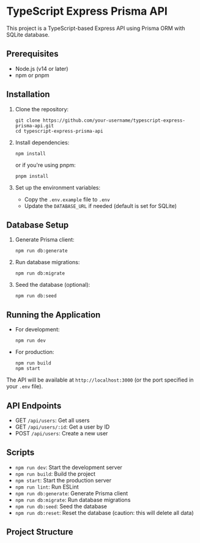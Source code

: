 # TypeScript Express Prisma API

This project is a TypeScript-based Express API using Prisma ORM with SQLite database.

## Prerequisites

- Node.js (v14 or later)
- npm or pnpm

## Installation

1. Clone the repository:
   ```
   git clone https://github.com/your-username/typescript-express-prisma-api.git
   cd typescript-express-prisma-api
   ```

2. Install dependencies:
   ```
   npm install
   ```
   or if you're using pnpm:
   ```
   pnpm install
   ```

3. Set up the environment variables:
   - Copy the `.env.example` file to `.env`
   - Update the `DATABASE_URL` if needed (default is set for SQLite)

## Database Setup

1. Generate Prisma client:
   ```
   npm run db:generate
   ```

2. Run database migrations:
   ```
   npm run db:migrate
   ```

3. Seed the database (optional):
   ```
   npm run db:seed
   ```

## Running the Application

- For development:
  ```
  npm run dev
  ```

- For production:
  ```
  npm run build
  npm start
  ```

The API will be available at `http://localhost:3000` (or the port specified in your `.env` file).

## API Endpoints

- GET `/api/users`: Get all users
- GET `/api/users/:id`: Get a user by ID
- POST `/api/users`: Create a new user

## Scripts

- `npm run dev`: Start the development server
- `npm run build`: Build the project
- `npm start`: Start the production server
- `npm run lint`: Run ESLint
- `npm run db:generate`: Generate Prisma client
- `npm run db:migrate`: Run database migrations
- `npm run db:seed`: Seed the database
- `npm run db:reset`: Reset the database (caution: this will delete all data)

## Project Structure
